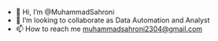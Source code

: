 
- 👋 Hi, I’m @MuhammadSahroni
- 👀 I’m looking to collaborate as Data Automation and Analyst
- 📫 How to reach me muhammadsahroni2304@gmail.com

<!---
MuhammadSahroni/MuhammadSahroni is a ✨ special ✨ repository because its `README.md` (this file) appears on your GitHub profile.
You can click the Preview link to take a look at your changes.
--->
